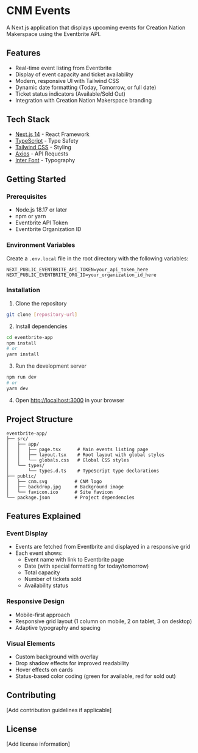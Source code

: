 # CNM Events

A Next.js application that displays upcoming events for Creation Nation Makerspace using the Eventbrite API.

## Features

- Real-time event listing from Eventbrite
- Display of event capacity and ticket availability
- Modern, responsive UI with Tailwind CSS
- Dynamic date formatting (Today, Tomorrow, or full date)
- Ticket status indicators (Available/Sold Out)
- Integration with Creation Nation Makerspace branding

## Tech Stack

- [Next.js 14](https://nextjs.org/) - React Framework
- [TypeScript](https://www.typescriptlang.org/) - Type Safety
- [Tailwind CSS](https://tailwindcss.com/) - Styling
- [Axios](https://axios-http.com/) - API Requests
- [Inter Font](https://fonts.google.com/specimen/Inter) - Typography

## Getting Started

### Prerequisites

- Node.js 18.17 or later
- npm or yarn
- Eventbrite API Token
- Eventbrite Organization ID

### Environment Variables

Create a `.env.local` file in the root directory with the following variables:

```env
NEXT_PUBLIC_EVENTBRITE_API_TOKEN=your_api_token_here
NEXT_PUBLIC_EVENTBRITE_ORG_ID=your_organization_id_here
```

### Installation

1. Clone the repository
```bash
git clone [repository-url]
```

2. Install dependencies
```bash
cd eventbrite-app
npm install
# or
yarn install
```

3. Run the development server
```bash
npm run dev
# or
yarn dev
```

4. Open [http://localhost:3000](http://localhost:3000) in your browser

## Project Structure

```
eventbrite-app/
├── src/
│   ├── app/
│   │   ├── page.tsx      # Main events listing page
│   │   ├── layout.tsx    # Root layout with global styles
│   │   └── globals.css   # Global CSS styles
│   └── types/
│       └── types.d.ts    # TypeScript type declarations
├── public/
│   ├── cnm.svg          # CNM logo
│   ├── backdrop.jpg     # Background image
│   └── favicon.ico      # Site favicon
└── package.json         # Project dependencies
```

## Features Explained

### Event Display
- Events are fetched from Eventbrite and displayed in a responsive grid
- Each event shows:
  - Event name with link to Eventbrite page
  - Date (with special formatting for today/tomorrow)
  - Total capacity
  - Number of tickets sold
  - Availability status

### Responsive Design
- Mobile-first approach
- Responsive grid layout (1 column on mobile, 2 on tablet, 3 on desktop)
- Adaptive typography and spacing

### Visual Elements
- Custom background with overlay
- Drop shadow effects for improved readability
- Hover effects on cards
- Status-based color coding (green for available, red for sold out)

## Contributing

[Add contribution guidelines if applicable]

## License

[Add license information]

